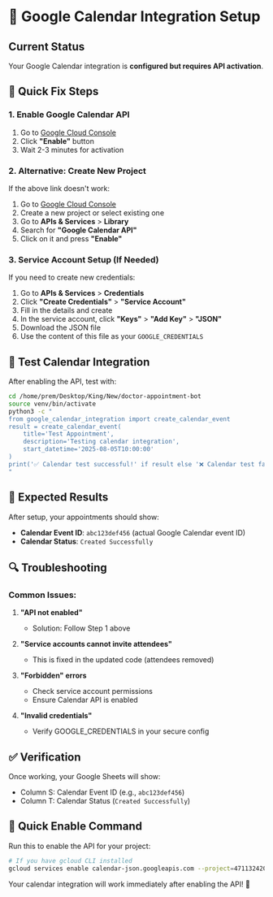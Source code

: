 # 📅 Google Calendar Integration Setup

## Current Status
Your Google Calendar integration is **configured but requires API activation**.

## 🔧 Quick Fix Steps

### 1. Enable Google Calendar API
1. Go to [Google Cloud Console](https://console.developers.google.com/apis/api/calendar-json.googleapis.com/overview?project=471132420021)
2. Click **"Enable"** button
3. Wait 2-3 minutes for activation

### 2. Alternative: Create New Project
If the above link doesn't work:

1. Go to [Google Cloud Console](https://console.cloud.google.com/)
2. Create a new project or select existing one
3. Go to **APIs & Services** > **Library**
4. Search for **"Google Calendar API"**
5. Click on it and press **"Enable"**

### 3. Service Account Setup (If Needed)
If you need to create new credentials:

1. Go to **APIs & Services** > **Credentials**
2. Click **"Create Credentials"** > **"Service Account"**
3. Fill in the details and create
4. In the service account, click **"Keys"** > **"Add Key"** > **"JSON"**
5. Download the JSON file
6. Use the content of this file as your `GOOGLE_CREDENTIALS`

## 🧪 Test Calendar Integration

After enabling the API, test with:

```bash
cd /home/prem/Desktop/King/New/doctor-appointment-bot
source venv/bin/activate
python3 -c "
from google_calendar_integration import create_calendar_event
result = create_calendar_event(
    title='Test Appointment',
    description='Testing calendar integration',
    start_datetime='2025-08-05T10:00:00'
)
print('✅ Calendar test successful!' if result else '❌ Calendar test failed')
"
```

## 🎯 Expected Results

After setup, your appointments should show:
- **Calendar Event ID**: `abc123def456` (actual Google Calendar event ID)
- **Calendar Status**: `Created Successfully`

## 🔍 Troubleshooting

### Common Issues:

1. **"API not enabled"** 
   - Solution: Follow Step 1 above

2. **"Service accounts cannot invite attendees"**
   - This is fixed in the updated code (attendees removed)

3. **"Forbidden" errors**
   - Check service account permissions
   - Ensure Calendar API is enabled

4. **"Invalid credentials"**
   - Verify GOOGLE_CREDENTIALS in your secure config

## ✅ Verification

Once working, your Google Sheets will show:
- Column S: Calendar Event ID (e.g., `abc123def456`)
- Column T: Calendar Status (`Created Successfully`)

## 🚀 Quick Enable Command

Run this to enable the API for your project:

```bash
# If you have gcloud CLI installed
gcloud services enable calendar-json.googleapis.com --project=471132420021
```

Your calendar integration will work immediately after enabling the API! 🎉

